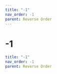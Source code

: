 ```yaml
---
title: "-1"
nav_order: -1
parent: Reverse Order
---
```


# -1

```yaml
title: "-1"
nav_order: -1
parent: Reverse Order
```
